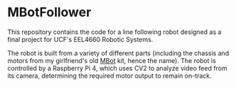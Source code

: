 # MBotFollower

This repository contains the code for a line following robot designed as a final project for UCF's EEL4660 Robotic Systems.

The robot is built from a variety of different parts (including the chassis and motors from my girlfriend's old [MBot](https://www.makeblock.com/mbot/) kit, hence the name). The robot is controlled by a Raspberry Pi 4, which uses CV2 to analyze video feed from its camera, determining the required motor output to remain on-track.
